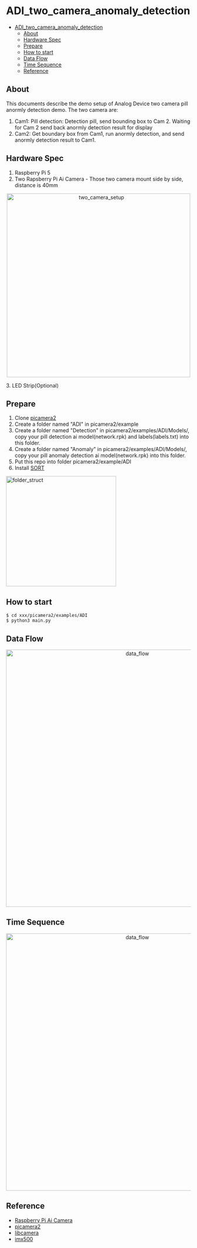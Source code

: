 # ADI_two_camera_anomaly_detection

- [ADI\_two\_camera\_anomaly\_detection](#adi_two_camera_anomaly_detection)
  - [About](#about)
  - [Hardware Spec](#hardware-spec)
  - [Prepare](#prepare)
  - [How to start](#how-to-start)
  - [Data Flow](#data-flow)
  - [Time Sequence](#time-sequence)
  - [Reference](#reference)

## About
This documents describe the demo setup of Analog Device two camera pill anormly detection demo. The two camera are:
1. Cam1: Pill detection: Detection pill, send bounding box to Cam 2. Waiting for Cam 2 send back anormly detection result for display
2. Cam2: Get boundary box from Cam1, run anormly detection, and send anormly detection result to Cam1.

## Hardware Spec

1. Raspberry Pi 5
2. Two Rapsberry Pi Ai Camera - Those two camera mount side by side, distance is 40mm
<p align="center">
<image src="./images/two_camera_setup.png" alt="two_camera_setup" width="500">
</p>
3. LED Strip(Optional)

## Prepare

1. Clone [picamera2](https://github.com/raspberrypi/picamera2)
1. Create a folder named "ADI" in picamera2/example
2. Create a folder named "Detection" in picamera2/examples/ADI/Models/, copy your pill detection ai model(network.rpk) and labels(labels.txt) into this folder. 
3. Create a folder named "Anomaly" in picamera2/examples/ADI/Models/, copy your pill anomaly detection ai model(network.rpk) into this folder.
4. Put this repo into folder picamera2/example/ADI
5. Install [SORT](https://github.com/abewley/sort)
<p align="left">
<image src="./images/folder_struct.png" alt="folder_struct" width="300">
</p>

## How to start
```
$ cd xxx/picamera2/examples/ADI
$ python3 main.py
```
## Data Flow
<p align="center">
<image src="./images/data_flow.png" alt="data_flow" width="700">
</p>

## Time Sequence
<p align="center">
<image src="./images/time_sequence.png" alt="data_flow" width="700">
</p>

## Reference
- [Raspberry Pi Ai Camera](https://www.raspberrypi.com/documentation/accessories/ai-camera.html)
- [picamera2](https://github.com/raspberrypi/picamera2)
- [libcamera](https://github.com/raspberrypi/libcamera)
- [imx500](https://developer.aitrios.sony-semicon.com/en/raspberrypi-ai-camera)